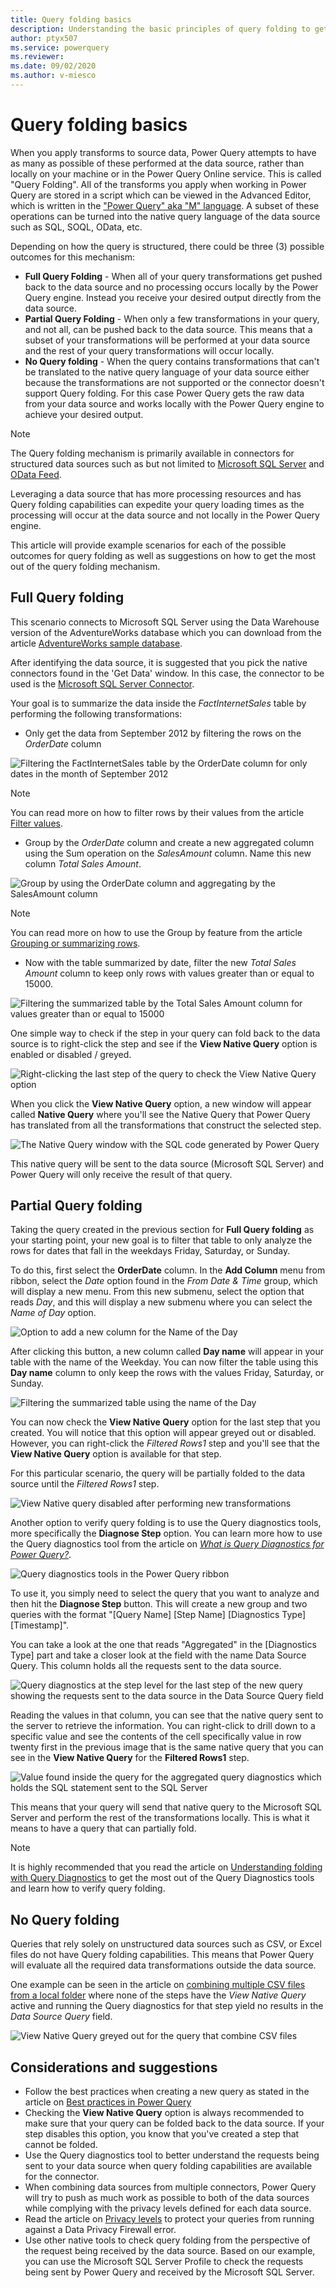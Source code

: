```yaml
---
title: Query folding basics
description: Understanding the basic principles of query folding to get the most out of your Power Query experience and optimize your queries.
author: ptyx507
ms.service: powerquery
ms.reviewer: 
ms.date: 09/02/2020
ms.author: v-miesco
---
```

# Query folding basics

When you apply transforms to source data, Power Query attempts to have as many as possible of these performed at the data source, rather than locally on your machine or in the Power Query Online service. This is called "Query Folding". All of the transforms you apply when working in Power Query are stored in a script which can be viewed in the Advanced Editor, which is written in the ["Power Query" aka "M" language](https://docs.microsoft.com/powerquery-m/). A subset of these operations can be turned into the native query language of the data source such as SQL, SOQL, OData, etc.

Depending on how the query is structured, there could be three (3) possible outcomes for this mechanism:
* **Full Query Folding** - When all of your query transformations get pushed back to the data source and no processing occurs locally by the Power Query engine. Instead you receive your desired output directly from the data source.
* **Partial Query Folding** - When only a few transformations in your query, and not all, can be pushed back to the data source. This means that a subset of your transformations will be performed at your data source and the rest of your query transformations will occur locally.
* **No Query folding** -  When the query contains transformations that can't be translated to the native query language of your data source either because the transformations are not supported or the connector doesn't support Query folding. For this case Power Query gets the raw data from your data source and works locally with the Power Query engine to achieve your desired output.

>[!NOTE]
>The Query folding mechanism is primarily available in connectors for structured data sources such as but not limited to [Microsoft SQL Server](Connectors/sqlserver.md) and [OData Feed](Connectors/odatafeed.md). 
>
>Leveraging a data source that has more processing resources and has Query folding capabilities can expedite your query loading times as the processing will occur at the data source and not locally in the Power Query engine.

This article will provide example scenarios for each of the possible outcomes for query folding as well as suggestions on how to get the most out of the query folding mechanism.

## Full Query folding

This scenario connects to Microsoft SQL Server using the Data Warehouse version of the AdventureWorks database which you can download from the article [AdventureWorks sample database](https://docs.microsoft.com/sql/samples/adventureworks-install-configure).

After identifying the data source, it is suggested that you pick the native connectors found in the 'Get Data' window. In this case, the connector to be used is the [Microsoft SQL Server Connector](Connectors/SQLServer.md).

Your goal is to summarize the data inside the *FactInternetSales* table by performing the following transformations:

* Only get the data from September 2012 by filtering the rows on the *OrderDate* column

![Filtering the FactInternetSales table by the OrderDate column for only dates in the month of September 2012](images/me-query-folding-basics-filter-values.png)

>[!NOTE]
> You can read more on how to filter rows by their values from the article [Filter values](filter-values.md).

* Group by the *OrderDate* column and create a new aggregated column using the Sum operation on the *SalesAmount* column. Name this new column *Total Sales Amount*.

![Group by using the OrderDate column and aggregating by the SalesAmount column](images/me-query-folding-basics-group-by.png)

>[!NOTE]
> You can read more on how to use the Group by feature from the article [Grouping or summarizing rows](group-by.md).

* Now with the table summarized by date, filter the new *Total Sales Amount* column to keep only rows with values greater than or equal to 15000.

![Filtering the summarized table by the Total Sales Amount column for values greater than or equal to 15000](images/me-query-folding-basics-filter-values-greater-than.png)

One simple way to check if the step in your query can fold back to the data source is to right-click the step and see if the **View Native Query** option is enabled or disabled / greyed.

![Right-clicking the last step of the query to check the View Native Query option](images/me-query-folding-basics-view-native-query.png)

When you click the **View Native Query** option, a new window will appear called **Native Query** where you'll see the Native Query that Power Query has translated from all the transformations that construct the selected step.

![The Native Query window with the SQL code generated by Power Query](images/me-query-folding-basics-native-query-window.png)

This native query will be sent to the data source (Microsoft SQL Server) and Power Query will only receive the result of that query.

## Partial Query folding

Taking the query created in the previous section for **Full Query folding** as your starting point, your new goal is to filter that table to only analyze the rows for dates that fall in the weekdays Friday, Saturday, or Sunday.

To do this, first select the **OrderDate** column. In the **Add Column** menu from ribbon, select the *Date* option found in the *From Date & Time* group, which will display a new menu. From this new submenu, select the option that reads *Day*, and this will display a new submenu where you can select the *Name of Day* option. 

![Option to add a new column for the Name of the Day](images/me-query-folding-basics-weekday-name.png)

After clicking this button, a new column called **Day name** will appear in your table with the name of the Weekday. You can now filter the table using this **Day name** column to only keep the rows with the values Friday, Saturday, or Sunday.

![Filtering the summarized table using the name of the Day](images/me-query-folding-basics-filter-weekday-name.png)

You can now check the **View Native Query** option for the last step that you created. You will notice that this option will appear greyed out or disabled. However, you can right-click the *Filtered Rows1* step and you'll see that the **View Native Query** option is available for that step.

For this particular scenario, the query will be partially folded to the data source until the *Filtered Rows1* step.

![View Native query disabled after performing new transformations](images/me-query-folding-basics-disabled-view-native-query.png)

Another option to verify query folding is to use the Query diagnostics tools, more specifically the **Diagnose Step** option. You can learn more how to use the Query diagnostics tool from the article on *[What is Query Diagnostics for Power Query?](querydiagnostics.md)*.

![Query diagnostics tools in the Power Query ribbon](images/me-query-folding-basics-query-diagnostics.png)

To use it, you simply need to select the query that you want to analyze and then hit the **Diagnose Step** button. This will create a new group and two queries with the format "[Query Name] [Step Name] [Diagnostics Type] [Timestamp]".

You can take a look at the one that reads "Aggregated" in the [Diagnostics Type] part and take a closer look at the field with the name Data Source Query. This column holds all the requests sent to the data source.

![Query diagnostics at the step level for the last step of the new query showing the requests sent to the data source in the Data Source Query field](images/me-query-folding-basics-query-diagnostics-aggregated-view.png)

Reading the values in that column, you can see that the native query sent to the server to retrieve the information. You can right-click to drill down to a specific value and see the contents of the cell specifically value in row twenty first in the previous image that is the same native query that you can see in the **View Native Query** for the **Filtered Rows1** step.

![Value found inside the query for the aggregated query diagnostics which holds the SQL statement sent to the SQL Server](images/me-query-folding-basics-query-diagnostics-aggregated-view-drill-down.png)

This means that your query will send that native query to the Microsoft SQL Server and perform the rest of the transformations locally. This is what it means to have a query that can partially fold.

>[!NOTE]
> It is highly recommended that you read the article on [Understanding folding with Query Diagnostics](querydiagnosticsfolding.md) to get the most out of the Query Diagnostics tools and learn how to verify query folding.

## No Query folding

Queries that rely solely on unstructured data sources such as CSV, or Excel files do not have Query folding capabilities. This means that Power Query will evaluate all the required data transformations outside the data source.

One example can be seen in the article on [combining multiple CSV files from a local folder](combine-files-csv.md) where none of the steps have the *View Native Query* active and running the Query diagnostics for that step yield no results in the *Data Source Query* field.

![View Native Query greyed out for the query that combine CSV files](images/me-query-folding-basics-csv-files-source.png)

## Considerations and suggestions

* Follow the best practices when creating a new query as stated in the article on [Best practices in Power Query](best-practices.md)
* Checking the **View Native Query** option is always recommended to make sure that your query can be folded back to the data source. If your step disables this option, you know that you've created a step that cannot be folded. 
* Use the Query diagnostics tool to better understand the requests being sent to your data source when query folding capabilities are available for the connector.
* When combining data sources from multiple connectors, Power Query will try to push as much work as possible to both of the data sources while complying with the privacy levels defined for each data source. 
* Read the article on [Privacy levels](dataprivacyfirewall.md) to protect your queries from running against a Data Privacy Firewall error.
* Use other native tools to check query folding from the perspective of the request being received by the data source. Based on our example, you can use the Microsoft SQL Server Profile to check the requests being sent by Power Query and received by the Microsoft SQL Server. 
